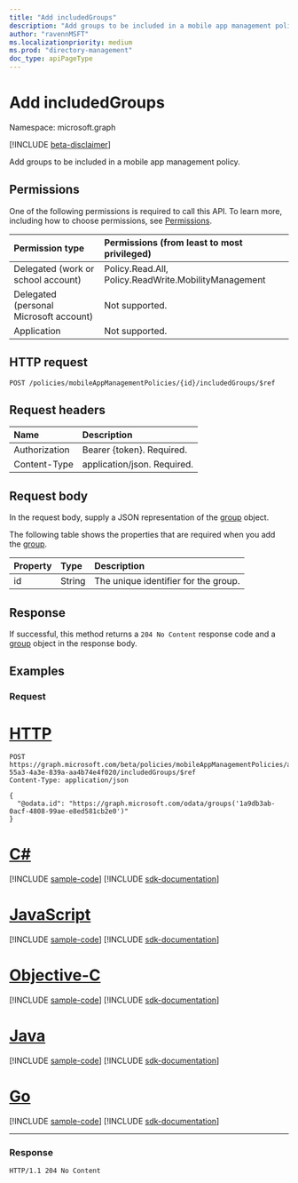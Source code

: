 ```yaml
---
title: "Add includedGroups" 
description: "Add groups to be included in a mobile app management policy."
author: "ravennMSFT"
ms.localizationpriority: medium
ms.prod: "directory-management"
doc_type: apiPageType
---
```


# Add includedGroups

Namespace: microsoft.graph

[!INCLUDE [beta-disclaimer](../../includes/beta-disclaimer.md)]

Add groups to be included in a mobile app management policy.

## Permissions
One of the following permissions is required to call this API. To learn more, including how to choose permissions, see [Permissions](/graph/permissions-reference).

|Permission type|Permissions (from least to most privileged)|
|:---|:---|
|Delegated (work or school account)|Policy.Read.All, Policy.ReadWrite.MobilityManagement|
|Delegated (personal Microsoft account) | Not supported.|
|Application | Not supported.|

## HTTP request

<!-- {
  "blockType": "ignored"
}
-->

``` http
POST /policies/mobileAppManagementPolicies/{id}/includedGroups/$ref
```

## Request headers
|Name|Description|
|:---|:---|
|Authorization|Bearer {token}. Required.|
|Content-Type|application/json. Required.|

## Request body
In the request body, supply a JSON representation of the [group](../resources/group.md) object.

The following table shows the properties that are required when you add the [group](../resources/group.md).

|Property|Type|Description|
|:---|:---|:---|
|id|String|The unique identifier for the group.|

## Response

If successful, this method returns a `204 No Content` response code and a [group](../resources/group.md) object in the response body.

## Examples

### Request


# [HTTP](#tab/http)
<!-- {
  "blockType": "request",
  "name": "create_group_from_groups"
}
-->

``` http
POST https://graph.microsoft.com/beta/policies/mobileAppManagementPolicies/ab90bacf-55a3-4a3e-839a-aa4b74e4f020/includedGroups/$ref
Content-Type: application/json

{
  "@odata.id": "https://graph.microsoft.com/odata/groups('1a9db3ab-0acf-4808-99ae-e8ed581cb2e0')"
}
```
# [C#](#tab/csharp)
[!INCLUDE [sample-code](../includes/snippets/csharp/create-group-from-groups-csharp-snippets.md)]
[!INCLUDE [sdk-documentation](../includes/snippets/snippets-sdk-documentation-link.md)]

# [JavaScript](#tab/javascript)
[!INCLUDE [sample-code](../includes/snippets/javascript/create-group-from-groups-javascript-snippets.md)]
[!INCLUDE [sdk-documentation](../includes/snippets/snippets-sdk-documentation-link.md)]

# [Objective-C](#tab/objc)
[!INCLUDE [sample-code](../includes/snippets/objc/create-group-from-groups-objc-snippets.md)]
[!INCLUDE [sdk-documentation](../includes/snippets/snippets-sdk-documentation-link.md)]

# [Java](#tab/java)
[!INCLUDE [sample-code](../includes/snippets/java/create-group-from-groups-java-snippets.md)]
[!INCLUDE [sdk-documentation](../includes/snippets/snippets-sdk-documentation-link.md)]

# [Go](#tab/go)
[!INCLUDE [sample-code](../includes/snippets/go/create-group-from-groups-go-snippets.md)]
[!INCLUDE [sdk-documentation](../includes/snippets/snippets-sdk-documentation-link.md)]

---


### Response

<!-- {
  "blockType": "response",
  "truncated": true
}
-->

``` http
HTTP/1.1 204 No Content
```
